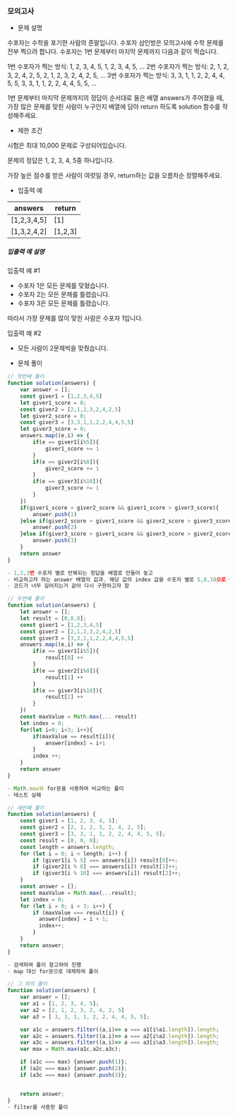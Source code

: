 ### 모의고사

- 문제 설명

수포자는 수학을 포기한 사람의 준말입니다. 수포자 삼인방은 모의고사에 수학 문제를 전부 찍으려 합니다. 수포자는 1번 문제부터 마지막 문제까지 다음과 같이 찍습니다.

1번 수포자가 찍는 방식: 1, 2, 3, 4, 5, 1, 2, 3, 4, 5, ...
2번 수포자가 찍는 방식: 2, 1, 2, 3, 2, 4, 2, 5, 2, 1, 2, 3, 2, 4, 2, 5, ...
3번 수포자가 찍는 방식: 3, 3, 1, 1, 2, 2, 4, 4, 5, 5, 3, 3, 1, 1, 2, 2, 4, 4, 5, 5, ...

1번 문제부터 마지막 문제까지의 정답이 순서대로 들은 배열 answers가 주어졌을 때, 가장 많은 문제를 맞힌 사람이 누구인지 배열에 담아 return 하도록 solution 함수를 작성해주세요.



- 제한 조건

시험은 최대 10,000 문제로 구성되어있습니다.

문제의 정답은 1, 2, 3, 4, 5중 하나입니다.

가장 높은 점수를 받은 사람이 여럿일 경우, return하는 값을 오름차순 정렬해주세요.



- 입출력 예

| answers     | return  |
| ----------- | ------- |
| [1,2,3,4,5] | [1]     |
| [1,3,2,4,2] | [1,2,3] |

##### 입출력 예 설명

입출력 예 #1

- 수포자 1은 모든 문제를 맞혔습니다.
- 수포자 2는 모든 문제를 틀렸습니다.
- 수포자 3은 모든 문제를 틀렸습니다.

따라서 가장 문제를 많이 맞힌 사람은 수포자 1입니다.

입출력 예 #2

- 모든 사람이 2문제씩을 맞췄습니다.



- 문제 풀이

```javascript
// 첫번째 풀이
function solution(answers) {
    var answer = [];
    const giver1 = [1,2,3,4,5]
    let giver1_score = 0;
    const giver2 = [2,1,2,3,2,4,2,5]
    let giver2_score = 0;
    const giver3 = [3,3,1,1,2,2,4,4,5,5]
    let giver3_score = 0;
    answers.map((e,i) => {
        if(e == giver1[i%5]){
            giver1_score += 1
        }
        if(e == giver2[i%8]){
            giver2_score += 1
        }
        if(e == giver3[i%10]){
            giver3_score += 1
        }
    })
    if(giver1_score > giver2_score && giver1_score > giver3_score){
        answer.push(1)
    }else if(giver2_score > giver1_score && giver2_score > giver3_score){
        answer.push(2)
    }else if(giver3_score > giver1_score && giver3_score > giver2_score){
        answer.push(3)
    }
    return answer
}

- 1,2,3번 수포자 별로 반복되는 정답을 배열로 만들어 놓고
- 비교하고자 하는 answer 배열의 값과, 해당 값의 index 값을 수포자 별로 5,8,10으로 나눴을 때의 나머지를 각 수포자별 배열의 index에 해당하는 값이 같을 경우 +1을 하는 방식
- 코드가 너무 길어지는거 같아 다시 구현하고자 함

// 두번째 풀이
function solution(answers) {
    let answer = [];
    let result = [0,0,0];
    const giver1 = [1,2,3,4,5]
    const giver2 = [2,1,2,3,2,4,2,5]
    const giver3 = [3,3,1,1,2,2,4,4,5,5]
    answers.map((e,i) => {
        if(e == giver1[i%5]){
            result[0] ++
        }
        if(e == giver2[i%8]){
            result[1] ++
        }
        if(e == giver3[i%10]){
            result[2] ++
        }
    })
    const maxValue = Math.max(... result)
    let index = 0;
    for(let i=0; i<3; i++){
        if(maxValue == result[i]){
            answer[index] = i+1
        }
        index ++;
    }
    return answer
}

- Math.max와 for문을 사용하여 비교하는 풀이
- 테스트 실패

// 세번째 풀이
function solution(answers) {
    const giver1 = [1, 2, 3, 4, 5];
    const giver2 = [2, 1, 2, 3, 2, 4, 2, 5];
    const giver3 = [3, 3, 1, 1, 2, 2, 4, 4, 5, 5];
    const result = [0, 0, 0];
    const length = answers.length;
    for (let i = 0; i < length; i++) {
        if (giver1[i % 5] === answers[i]) result[0]++;
        if (giver2[i % 8] === answers[i]) result[1]++;
        if (giver3[i % 10] === answers[i]) result[2]++;
    }
    const answer = [];
    const maxValue = Math.max(...result);
    let index = 0;
    for (let i = 0; i < 3; i++) {
        if (maxValue === result[i]) {
          answer[index] = i + 1;
          index++;
        }
    }
    return answer;
}

- 검색하여 풀이 참고하여 진행
- map 대신 for문으로 대체하여 풀이

// 그 외의 풀이
function solution(answers) {
    var answer = [];
    var a1 = [1, 2, 3, 4, 5];
    var a2 = [2, 1, 2, 3, 2, 4, 2, 5]
    var a3 = [ 3, 3, 1, 1, 2, 2, 4, 4, 5, 5];

    var a1c = answers.filter((a,i)=> a === a1[i%a1.length]).length;
    var a2c = answers.filter((a,i)=> a === a2[i%a2.length]).length;
    var a3c = answers.filter((a,i)=> a === a3[i%a3.length]).length;
    var max = Math.max(a1c,a2c,a3c);

    if (a1c === max) {answer.push(1)};
    if (a2c === max) {answer.push(2)};
    if (a3c === max) {answer.push(3)};


    return answer;
}
- filter를 사용한 풀이
```

